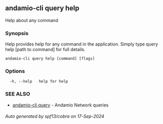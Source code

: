 ## andamio-cli query help

Help about any command

### Synopsis

Help provides help for any command in the application.
Simply type query help [path to command] for full details.

```
andamio-cli query help [command] [flags]
```

### Options

```
  -h, --help   help for help
```

### SEE ALSO

* [andamio-cli query](andamio-cli_query.md)	 - Andamio Network queries

###### Auto generated by spf13/cobra on 17-Sep-2024
